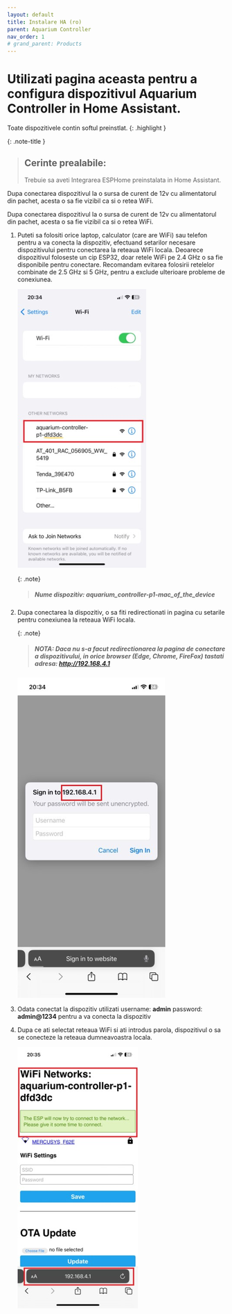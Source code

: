 ```yaml
---
layout: default
title: Instalare HA (ro)
parent: Aquarium Controller
nav_order: 1
# grand_parent: Products
---
```


# Utilizati pagina aceasta pentru a configura dispozitivul Aquarium Controller in Home Assistant.

Toate dispozitivele contin softul preinstlat.
{: .highlight }

{: .note-title }
> ## Cerinte prealabile:
>
> Trebuie sa aveti Integrarea ESPHome preinstalata in Home Assistant.

Dupa conectarea dispozitivul la o sursa de curent de 12v cu alimentatorul din pachet, acesta o sa fie vizibil ca si o retea WiFi.

Dupa conectarea dispozitivul la o sursa de curent de 12v cu alimentatorul din pachet, acesta o sa fie vizibil ca si o retea WiFi.

1. Puteti sa folositi orice laptop, calculator (care are WiFi) sau telefon pentru a va conecta la dispozitiv, efectuand setarilor necesare dispozitivului pentru conectarea la reteaua WiFi locala.
Deoarece dispozitivul foloseste un cip ESP32, doar retele WiFi pe 2.4 GHz o sa fie disponibile pentru conectare. 
Recomandam evitarea folosirii retelelor combinate de 2.5 GHz si 5 GHz, pentru a exclude ulterioare probleme de conexiunea.

	![](/docs/aquarium_controller/images/installation/controller_wifi.jpeg)

	{: .note}
	> ##### Nume dispozitiv: aquarium_controller-p1-mac_of_the_device
	

2. Dupa conectarea la dispozitiv, o sa fiti redirectionati in pagina cu setarile pentru conexiunea la reteaua WiFi locala.
		
	{: .note}
	> #####	NOTA: Daca nu s-a facut redirectionarea la pagina de conectare a dispozitivului, in orice browser (Edge, Chrome, FireFox) tastati adresa: http://192.168.4.1

	![](/docs/aquarium_controller/images/installation/login.jpeg)

3. Odata conectat la dispozitiv utilizati 
	username:  **admin**
	password: **admin@1234** pentru a va conecta la dispozitiv

4. Dupa ce ati selectat reteaua WiFi si ati introdus parola, dispozitivul o sa se conecteze la reteaua dumneavoastra locala.

	![](/docs/aquarium_controller/images/installation/network_save.jpeg)	
